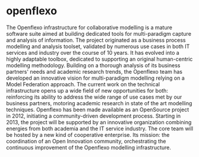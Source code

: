 openflexo
=========

The Openflexo infrastructure for collaborative modelling is a mature software suite aimed at building dedicated tools for multi-paradigm capture and analysis of information. The project originated as a business process modelling and analysis toolset, validated by numerous use cases in both IT services and industry over the course of 10 years. It has evolved into a highly adaptable toolbox, dedicated to supporting an original human-centric modelling methodology.  Building on a thorough analysis of its business partners' needs and academic research trends, the Openflexo team has developed an innovative vision for multi-paradigm modelling relying on a Model Federation approach. The current work on the technical infrastructure opens up a wide field of new opportunities for both: reinforcing its ability to address the wide range of use cases met by our business partners, motoring academic research in state of the art modelling techniques.  Openflexo has been made available as an OpenSource project in 2012, initiating a community-driven development process. Starting in 2013, the project will be supported by an innovative organization combining energies from both academia and the IT service industry. The core team will be hosted by a new kind of cooperative enterprise. Its mission: the coordination of an Open Innovation community, orchestrating the continuous improvement of the Openflexo modelling infrastructure.
